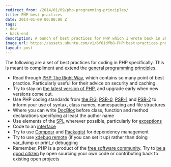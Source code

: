 ```yaml
---
redirect_from: /2014/01/09/php-programming-principles/
title: PHP best practices
date: 2014-01-09 00:00:00 Z
tags:
- dev
- back-end
description: A bunch of best practices for PHP which I wrote back in 2012
image_url: https://assets.ubuntu.com/v1/6f61dfb8-PHP+best+practices.png?w=230&h=160&mode=fill&bg=0000
layout: post
---
```


The following are a set of best practices for coding in PHP specifically. This is meant to compliment and extend the [general programming principles](/2014/01/08/general-coding-guidelines/).

- Read through [PHP The Right Way](http://www.phptherightway.com/), which contains so many point of best practice. Particularly useful for their advice on security and caching.
- Try to stay on [the latest version of PHP](http://www.php.net/downloads.php), and upgrade early when new versions come out.
- Use PHP coding standards from [the FIG](https://github.com/php-fig/fig-standards), [PSR-0](https://github.com/php-fig/fig-standards/blob/master/accepted/PSR-0.md), [PSR-1](https://github.com/php-fig/fig-standards/blob/master/accepted/PSR-1-basic-coding-standard.md) and [PSR-2](https://github.com/php-fig/fig-standards/blob/master/accepted/PSR-2-coding-style-guide.md) to inform your use of syntax, class names, namespacing and file structures
- Where you can write [DocBlox](http://docs.docblox-project.org/for-users/anatomy-of-a-docblock.html) before class, function and method declarations specifying at least the author name
- Use elements of the [SPL](http://php.net/manual/en/book.spl.php) wherever possible, particularly for [exceptions](http://php.net/manual/en/spl.exceptions.php)
- Code to an [interface](http://php.net/manual/en/language.oop5.interfaces.php)
- Try to use [Composr](http://getcomposer.org/doc/00-intro.md) and [Packagist](http://packagist.org/) for dependency management
- Try to use [xdebug remote](http://xdebug.org/docs/remote) (if you can set it up) rather than doing var_dump or print_r debugging
- Remember, PHP is a product of the [free software community](http://en.wikipedia.org/wiki/Free_software_community). Try to [be a good citizen](https://www.gov.uk/designprinciples#tenth) by open sourcing your own code or contributing back to existing open projects